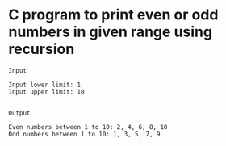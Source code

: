 # C program to print even or odd numbers in given range using recursion

```
Input

Input lower limit: 1
Input upper limit: 10


Output

Even numbers between 1 to 10: 2, 4, 6, 8, 10
Odd numbers between 1 to 10: 1, 3, 5, 7, 9
```
